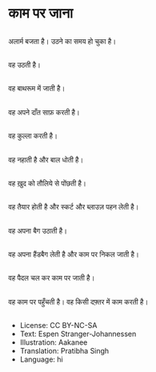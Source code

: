 # काम पर जाना

##
अलार्म बजता है। उठने का समय हो चुका है।

##
वह उठती है।

##
वह बाथरूम में जाती है।

##
वह अपने दाँत साफ़ करती है।

##
वह कुल्ला करती है।

##
वह नहाती है और बाल धोती है।

##
वह ख़ुद को तौलिये से पोंछती है।

##
वह तैयार होती है और स्कर्ट और ब्लाउज़ पहन लेती है।

##
वह अपना बैग उठाती है।

##
वह अपना हैंडबैग लेती है और काम पर निकल जाती है।

##
वह पैदल चल कर काम पर जाती है।

##
वह काम पर पहुँचती है। वह किसी दफ़्तर में काम करती है।

##
* License: CC BY-NC-SA
* Text: Espen Stranger-Johannessen
* Illustration: Aakanee
* Translation: Pratibha Singh
* Language: hi
